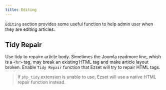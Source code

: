 ```yaml
---
title: Editing
---
```


`Editing` section provides some useful function to help admin user when they are editing articles.

## Tidy Repair

Use tidy to repaire article body. Simetimes the Joomla readmore line, whish is a `<hr>` tag, may break an existing HTML tag and make article layout broken. Enable `Tidy Repair` function that Ezset will try to repair HTML tags.

> If `php_tidy` extension is unable to use, Ezset will use a native HTML repair function instead.

## 
